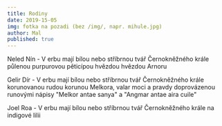 ```yaml
---
title: Rodiny 
date: 2019-15-05
img: fotka na pozadi (bez /img/, napr. mihule.jpg)
author: Mal
published: true
---
```


Neled Nín - V erbu mají bílou nebo stříbrnou tvář Černokněžného krále půlenou purpurovou pěticípou hvězdou hvězdou Arnoru

Gelir Dír - V erbu mají bílou nebo stříbrnou tvář Černokněžného krále korunovanou rudou korunou Melkora, valar moci a pravdy doprovázenou runovými nápisy "Melkor antae sanya" a "Angmar antae aira cuile"

Joel Roa - V erbu mají bílou nebo stříbrnou tvář Černokněžného krále na indigové lilii